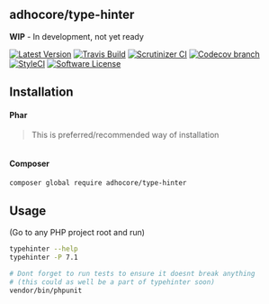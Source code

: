 ## adhocore/type-hinter

**WIP** - In development, not yet ready

[![Latest Version](https://img.shields.io/github/release/adhocore/php-type-hinter.svg?style=flat-square)](https://github.com/adhocore/php-type-hinter/releases)
[![Travis Build](https://img.shields.io/travis/com/adhocore/php-type-hinter/master.svg?style=flat-square)](https://travis-ci.com/adhocore/php-type-hinter?branch=master)
[![Scrutinizer CI](https://img.shields.io/scrutinizer/g/adhocore/php-type-hinter.svg?style=flat-square)](https://scrutinizer-ci.com/g/adhocore/php-type-hinter/?branch=master)
[![Codecov branch](https://img.shields.io/codecov/c/github/adhocore/php-type-hinter/master.svg?style=flat-square)](https://codecov.io/gh/adhocore/php-type-hinter)
[![StyleCI](https://styleci.io/repos/142870630/shield)](https://styleci.io/repos/142870630)
[![Software License](https://img.shields.io/badge/license-MIT-brightgreen.svg?style=flat-square)](./LICENSE)


## Installation

#### Phar

> This is preferred/recommended way of installation

```sh

```

#### Composer

```bash
composer global require adhocore/type-hinter
```

## Usage

(Go to any PHP project root and run)

```sh
typehinter --help
typehinter -P 7.1

# Dont forget to run tests to ensure it doesnt break anything
# (this could as well be a part of typehinter soon)
vendor/bin/phpunit
```
